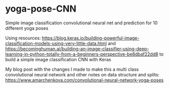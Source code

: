 # yoga-pose-CNN
Simple image classification convolutional neural net and prediction for 10 different yoga poses 

Using resources: 
https://blog.keras.io/building-powerful-image-classification-models-using-very-little-data.html
and 
https://becominghuman.ai/building-an-image-classifier-using-deep-learning-in-python-totally-from-a-beginners-perspective-be8dbaf22dd8
to build a simple image classification CNN with Keras

My blog post with the changes I made to make this a multi class convolutional neural network and other notes on data structure and splits: https://www.amarchenkova.com/convolutional-neural-network-yoga-poses

